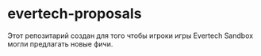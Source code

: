 # evertech-proposals

Этот репозитарий создан для того чтобы игроки игры Evertech Sandbox могли предлагать новые фичи.
